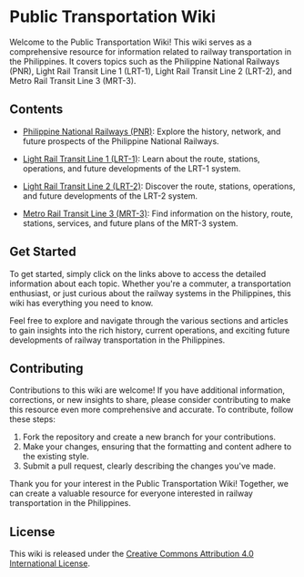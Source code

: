 # Public Transportation Wiki

Welcome to the Public Transportation Wiki! This wiki serves as a comprehensive resource for information related to railway transportation in the Philippines. It covers topics such as the Philippine National Railways (PNR), Light Rail Transit Line 1 (LRT-1), Light Rail Transit Line 2 (LRT-2), and Metro Rail Transit Line 3 (MRT-3).

## Contents

- [Philippine National Railways (PNR)](https://github.com/defnotastro/philippine-railway/wiki/Philippine-National-Railways): Explore the history, network, and future prospects of the Philippine National Railways.

- [Light Rail Transit Line 1 (LRT-1)](https://github.com/defnotastro/philippine-railway/wiki/Light-Rail-Transit---Line-1): Learn about the route, stations, operations, and future developments of the LRT-1 system.

- [Light Rail Transit Line 2 (LRT-2)](https://github.com/defnotastro/philippine-railway/wiki/Light-Rail-Transit---Line-2): Discover the route, stations, operations, and future developments of the LRT-2 system.

- [Metro Rail Transit Line 3 (MRT-3)](mrt3.md): Find information on the history, route, stations, services, and future plans of the MRT-3 system.

## Get Started

To get started, simply click on the links above to access the detailed information about each topic. Whether you're a commuter, a transportation enthusiast, or just curious about the railway systems in the Philippines, this wiki has everything you need to know.

Feel free to explore and navigate through the various sections and articles to gain insights into the rich history, current operations, and exciting future developments of railway transportation in the Philippines.

## Contributing

Contributions to this wiki are welcome! If you have additional information, corrections, or new insights to share, please consider contributing to make this resource even more comprehensive and accurate. To contribute, follow these steps:

1. Fork the repository and create a new branch for your contributions.
2. Make your changes, ensuring that the formatting and content adhere to the existing style.
3. Submit a pull request, clearly describing the changes you've made.

Thank you for your interest in the Public Transportation Wiki! Together, we can create a valuable resource for everyone interested in railway transportation in the Philippines.

## License

This wiki is released under the [Creative Commons Attribution 4.0 International License](LICENSE).
